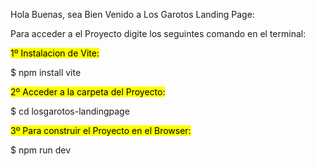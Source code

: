 Hola Buenas, sea Bien Venido a Los Garotos Landing Page:

Para acceder a el Proyecto digite los seguintes comando en el terminal:

<mark> 1º Instalacion de Vite: </mark>

$ npm install vite

<mark> 2º Acceder a la carpeta del Proyecto: </mark>

$ cd losgarotos-landingpage

<mark> 3º Para construir el Proyecto en el Browser: </mark>

$ npm run dev
